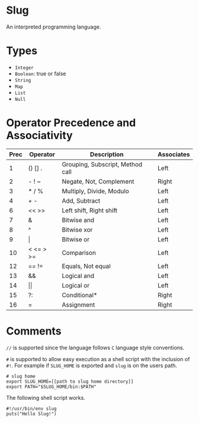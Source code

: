 Slug
===

An interpreted programming language.

Types
===

- `Integer`
- `Boolean`: true or false
- `String`
- `Map`
- `List`
- `Null`

Operator Precedence and Associativity
===

| Prec | Operator  | Description                      | Associates |
|------|-----------|----------------------------------|------------|
| 1    | () [] .   | Grouping, Subscript, Method call | Left       |
| 2    | - ! ~     | Negate, Not, Complement          | Right      |
| 3    | * / %     | Multiply, Divide, Modulo         | Left       |
| 4    | + -       | Add, Subtract                    | Left       |
| 6    | << >>     | Left shift, Right shift          | Left       |
| 7    | &         | Bitwise and                      | Left       |
| 8    | ^         | Bitwise xor                      | Left       |
| 9    | \|        | Bitwise or                       | Left       |
| 10   | < <= > >= | Comparison                       | Left       |
| 12   | == !=     | Equals, Not equal                | Left       |
| 13   | &&        | Logical and                      | Left       |
| 14   | \|\|      | Logical or                       | Left       |
| 15   | ?:        | Conditional*                     | Right      |
| 16   | =         | Assignment                       | Right      |

Comments
===

`//` is supported since the language follows `C` language style conventions.

`#` is supported to allow easy execution as a shell script with the inclusion of `#!`. For example
if `SLUG_HOME` is exported and `slug` is on the users path.

```shell
# slug home
export SLUG_HOME=[[path to slug home directory]]
export PATH="$SLUG_HOME/bin:$PATH"
```

The following shell script works.

```shell
#!/usr/bin/env slug
puts("Hello Slug!")
```

